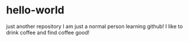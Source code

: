 # hello-world
just another repository
I am just a normal person learning github!
I like to drink coffee and find coffee good!
